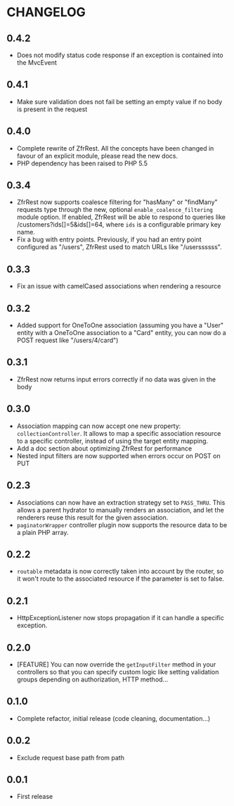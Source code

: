 # CHANGELOG

## 0.4.2

* Does not modify status code response if an exception is contained into the MvcEvent

## 0.4.1

* Make sure validation does not fail be setting an empty value if no body is present in the request

## 0.4.0

* Complete rewrite of ZfrRest. All the concepts have been changed in favour of an explicit module, please read the
new docs.
* PHP dependency has been raised to PHP 5.5

## 0.3.4

* ZfrRest now supports coalesce filtering for "hasMany" or "findMany" requests type through the new, optional
`enable_coalesce_filtering` module option. If enabled, ZfrRest will be able to respond to queries like
/customers?ids[]=5&ids[]=64, where `ids` is a configurable primary key name.
* Fix a bug with entry points. Previously, if you had an entry point configured as "/users", ZfrRest used to
match URLs like "/userssssss".

## 0.3.3

* Fix an issue with camelCased associations when rendering a resource

## 0.3.2

* Added support for OneToOne association (assuming you have a "User" entity with a OneToOne association to
a "Card" entity, you can now do a POST request like "/users/4/card")

## 0.3.1

* ZfrRest now returns input errors correctly if no data was given in the body

## 0.3.0

* Association mapping can now accept one new property: `collectionController`. It allows to map a specific
association resource to a specific controller, instead of using the target entity mapping.
* Add a doc section about optimizing ZfrRest for performance
* Nested input filters are now supported when errors occur on POST on PUT

## 0.2.3

* Associations can now have an extraction strategy set to `PASS_THRU`. This allows a parent hydrator to manually
renders an association, and let the renderers reuse this result for the given association.
* `paginatorWrapper` controller plugin now supports the resource data to be a plain PHP array.

## 0.2.2

* `routable` metadata is now correctly taken into account by the router, so it won't route to the associated
resource if the parameter is set to false.

## 0.2.1

* HttpExceptionListener now stops propagation if it can handle a specific exception.

## 0.2.0

* [FEATURE] You can now override the `getInputFilter` method in your controllers so that you can specify custom
logic like setting validation groups depending on authorization, HTTP method...

## 0.1.0

* Complete refactor, initial release (code cleaning, documentation...)

## 0.0.2

* Exclude request base path from path

## 0.0.1

* First release
